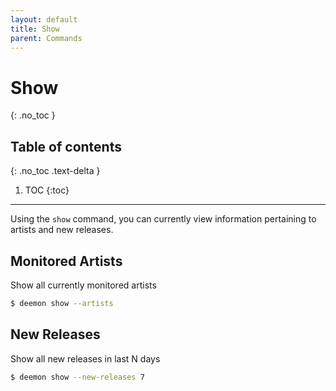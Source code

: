 ```yaml
---
layout: default
title: Show
parent: Commands
---
```


# Show
{: .no_toc }

## Table of contents
{: .no_toc .text-delta }

1. TOC
{:toc}

---
Using the `show` command, you can currently view information pertaining to artists and new releases.

## Monitored Artists
Show all currently monitored artists
```bash
$ deemon show --artists
```

## New Releases
Show all new releases in last N days
```bash
$ deemon show --new-releases 7
```
